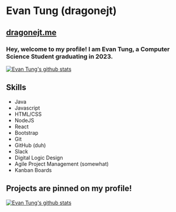 # Evan Tung (dragonejt)

## [dragonejt.me](https://dragonejt.me)

### Hey, welcome to my profile! I am Evan Tung, a Computer Science Student graduating in 2023.

[![Evan Tung's github stats](https://github-readme-stats.vercel.app/api?username=dragonejt&theme=nord)](https://dragonejt.me)

## Skills
- Java
- Javascript
- HTML/CSS
- NodeJS
- React
- Bootstrap
- Git
- GitHub (duh)
- Slack
- Digital Logic Design
- Agile Project Management (somewhat)
- Kanban Boards

## Projects are pinned on my profile!

[![Evan Tung's github stats](https://dragonejt.me)](https://dragonejt.me)

